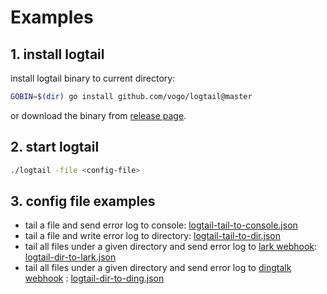 # Examples

## 1. install logtail

install logtail binary to current directory:
```bash
GOBIN=$(dir) go install github.com/vogo/logtail@master
```

or download the binary from [release page](https://github.com/vogo/logtail/releases/).

## 2. start logtail

```bash
./logtail -file <config-file>
```

## 3. config file examples
- tail a file and send error log to console: [logtail-tail-to-console.json](logtail-tail-to-console.json)
- tail a file and write error log to directory: [logtail-tail-to-dir.json](logtail-tail-to-dir.json)
- tail all files under a given directory and send error log to [lark webhook](https://open.feishu.cn/document/ukTMukTMukTM/ucTM5YjL3ETO24yNxkjN): [logtail-dir-to-lark.json](logtail-dir-to-lark.json)
- tail all files under a given directory and send error log to [dingtalk webhook](https://open.dingtalk.com/document/robots/custom-robot-access) : [logtail-dir-to-ding.json](logtail-dir-to-ding.json)

